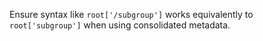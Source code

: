 Ensure syntax like ``root['/subgroup']`` works equivalently to ``root['subgroup']`` when using consolidated metadata.
